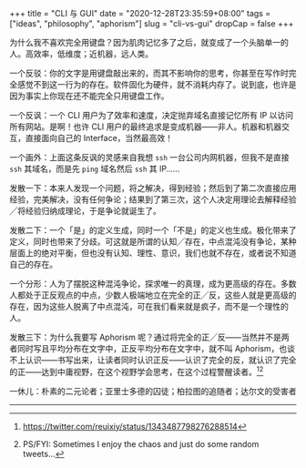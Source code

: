 +++
title = "CLI 与 GUI"
date = "2020-12-28T23:35:59+08:00"
tags = ["ideas", "philosophy", "aphorism"]
slug = "cli-vs-gui"
dropCap = false
+++

为什么我不喜欢完全用键盘？因为肌肉记忆多了之后，就变成了一个头脑单一的人。高效率，低维度；近机器，远人类。

一个反驳：你的文字是用键盘敲出来的，而其不影响你的思考，你甚至在写作时完全感觉不到这一行为的存在。软件固化为硬件，就不消耗内存了。说到底，也许是因为事实上你现在还不能完全只用键盘工作。

一个反讽：一个 CLI 用户为了效率和速度，决定抛弃域名直接记忆所有 IP 以访问所有网站。是啊！也许 CLI 用户的最终追求是变成机器——非人。机器和机器交互，直接面向自己的 Interface，当然最高效！

一个画外：上面这条反讽的灵感来自我想 `ssh` 一台公司内网机器，但我不是直接 `ssh` 其域名，而是先 `ping` 域名然后 `ssh` 其 IP……

发散一下：本来人发现一个问题，将之解决，得到经验；然后到了第二次直接应用经验，完美解决，没有任何争论；结果到了第三次，这个人决定用理论去解释经验╱将经验归纳成理论，于是争论就诞生了。

发散二下：一个「是」的定义生成，同时一个「不是」的定义也生成。极化带来了定义，同时也带来了分歧。可这就是所谓的认知╱存在，中点混沌没有争论，某种层面上的绝对平衡，但也没有认知、理性、意识，我们也就不存在，或者说不知道自己的存在。

一个分形：人为了摆脱这种混沌争论，探求唯一的真理，成为更高级的存在。多数人都处于正反观点的中点，少数人极端地立在完全的正╱反，这些人就是更高级的存在，因为这些人脱离了中点混沌，可在我们看来就是疯子，而不是一个理性的人。

发散三下：为什么我要写 Aphorism 呢？通过将完全的正╱反——当然并不是两者同时写且平均分布在文字中，正反平均分布在文字中，就不叫 Aphorism，也谈不上认识——书写出来，让读者同时认识正反——认识了完全的反，就认识了完全的正——达到中庸视野，在这个视野学会思考，在这个过程警醒读者。[^1][^2]

一休儿：朴素的二元论者；亚里士多德的囚徒；柏拉图的追随者；达尔文的受害者

---

[^1]: https://twitter.com/reuixiy/status/1343487798276288514
[^2]: PS/FYI: Sometimes I enjoy the chaos and just do some random tweets...
